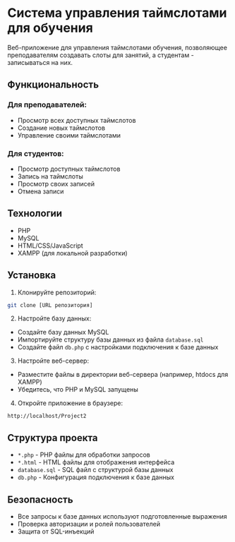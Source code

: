 # Система управления таймслотами для обучения

Веб-приложение для управления таймслотами обучения, позволяющее преподавателям создавать слоты для занятий, а студентам - записываться на них.

## Функциональность

### Для преподавателей:
- Просмотр всех доступных таймслотов
- Создание новых таймслотов
- Управление своими таймслотами

### Для студентов:
- Просмотр доступных таймслотов
- Запись на таймслоты
- Просмотр своих записей
- Отмена записи

## Технологии

- PHP
- MySQL
- HTML/CSS/JavaScript
- XAMPP (для локальной разработки)

## Установка

1. Клонируйте репозиторий:
```bash
git clone [URL репозитория]
```

2. Настройте базу данных:
- Создайте базу данных MySQL
- Импортируйте структуру базы данных из файла `database.sql`
- Создайте файл `db.php` с настройками подключения к базе данных

3. Настройте веб-сервер:
- Разместите файлы в директории веб-сервера (например, htdocs для XAMPP)
- Убедитесь, что PHP и MySQL запущены

4. Откройте приложение в браузере:
```
http://localhost/Project2
```

## Структура проекта

- `*.php` - PHP файлы для обработки запросов
- `*.html` - HTML файлы для отображения интерфейса
- `database.sql` - SQL файл с структурой базы данных
- `db.php` - Конфигурация подключения к базе данных

## Безопасность

- Все запросы к базе данных используют подготовленные выражения
- Проверка авторизации и ролей пользователей
- Защита от SQL-инъекций 